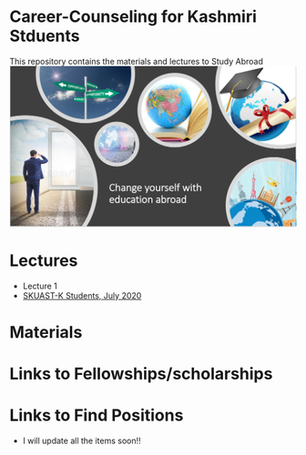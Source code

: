 # Career-Counseling for Kashmiri Stduents

This repository contains the materials and lectures to Study Abroad
![](www/image.png)


# Lectures
- Lecture 1
- [SKUAST-K Students, July 2020](https://github.com/whussain2/Career-Counseling/blob/master/Lectures/Counselling_SKUAST-K.pdf)

# Materials

# Links to Fellowships/scholarships

# Links to Find Positions


- I will update all the items soon!!